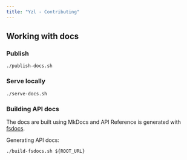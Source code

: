 ```yaml
---
title: "Yzl - Contributing"
---
```


## Working with docs

### Publish

```
./publish-docs.sh
```

### Serve locally
```
./serve-docs.sh
```

### Building API docs

The docs are built using MkDocs and API Reference is generated with [fsdocs](https://fsprojects.github.io/FSharp.Formatting/commandline.html).

Generating API docs:

```
./build-fsdocs.sh ${ROOT_URL}
```
